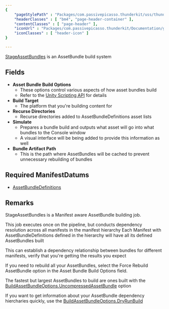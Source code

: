 ```yaml
---
{ 
	"pageStylePath" : "Packages/com.passivepicasso.thunderkit/uss/thunderkit_style.uss",
	"headerClasses" : [ "bm4", "page-header-container" ],
	"contentClasses" : [ "page-header" ],
	"iconUrl" : "Packages/com.passivepicasso.thunderkit/Documentation/graphics/TK_Pipeline_2X_Icon.png",
	"iconClasses" : [ "header-icon" ]
}

---
```


[StageAssetBundles](assetlink://Packages/com.passivepicasso.thunderkit/Editor/Core/Pipelines/Jobs/StageAssetBundles.cs) is an AssetBundle build system

## Fields

* **Asset Bundle Build Options**
  - These options control various aspects of how asset bundles build
  - Refer to the [Unity Scripting API](https://docs.unity3d.com/ScriptReference/BuildAssetBundleOptions.html) for details
* **Build Target**
  - The platform that you're building content for
* **Recurse Directories**
  - Recurse directories added to AssetBundleDefinitions asset lists
* **Simulate**
  - Prepares a bundle build and outputs what asset will go into what bundles to the Console window
  - A visual interface will be being added to provide this information as well
* **Bundle Artifact Path**
  - This is the path where AssetBundles will be cached to prevent unnecessary rebuilding of bundles

## Required ManifestDatums

* [AssetBundleDefinitions](assetlink://Packages/com.passivepicasso.thunderkit/Editor/Core/Manifests/Datum/AssetBundleDefinitions.cs)

## Remarks

StageAssetBundles is a Manifest aware AssetBundle building job. 

This job executes once on the pipeline, but conducts dependency resolution across all manifests in the manifest hierarchy
Each Manifest with AssetBundleDefinitions defined in the hierarchy will have all its defined AssetBundles built

This can establish a dependency relationship between bundles for different manifests, verify that you're getting the results you expect

If you need to rebuild all your AssetBundles, select the Force Rebuild AssetBundle option in the Asset Bundle Build Options field.

The fastest but largest AssetBundles to build are ones built with the [BuildAssetBundleOptions.UncompressedAssetBundle](https://docs.unity3d.com/ScriptReference/BuildAssetBundleOptions.UncompressedAssetBundle.html) option

If you want to get information about your AssetBundle dependency hiercharies quickly, use the [BuildAssetBundleOptions.DryRunBuild](https://docs.unity3d.com/ScriptReference/BuildAssetBundleOptions.DryRunBuild.html)